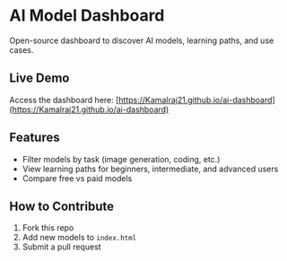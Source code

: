 # AI Model Dashboard  

Open-source dashboard to discover AI models, learning paths, and use cases.  

## Live Demo  
Access the dashboard here: [https://Kamalraj21.github.io/ai-dashboard](https://Kamalraj21.github.io/ai-dashboard)  

## Features  
- Filter models by task (image generation, coding, etc.)  
- View learning paths for beginners, intermediate, and advanced users  
- Compare free vs paid models  

## How to Contribute  
1. Fork this repo  
2. Add new models to `index.html`  
3. Submit a pull request  
